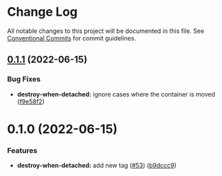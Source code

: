 # Change Log

All notable changes to this project will be documented in this file.
See [Conventional Commits](https://conventionalcommits.org) for commit guidelines.

## [0.1.1](https://github.com/marko-js/tags/compare/@marko-tags/destroy-when-detached@0.1.0...@marko-tags/destroy-when-detached@0.1.1) (2022-06-15)


### Bug Fixes

* **destroy-when-detached:** ignore cases where the container is moved ([f9e58f2](https://github.com/marko-js/tags/commit/f9e58f2958b35a98bcf323cded54c3a3522267cc))





# 0.1.0 (2022-06-15)


### Features

* **destroy-when-detached:** add new tag ([#53](https://github.com/marko-js/tags/issues/53)) ([b9dccc9](https://github.com/marko-js/tags/commit/b9dccc94415746cf779689a1c9d52b2262a54d76))
